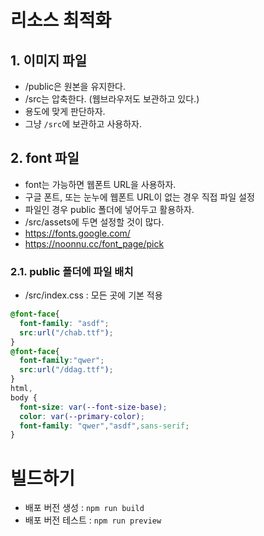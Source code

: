 # 리소스 최적화

## 1. 이미지 파일
- /public은 원본을 유지한다.
- /src는 압축한다. (웹브라우저도 보관하고 있다.)
- 용도에 맞게 판단하자.
- 그냥 `/src`에 보관하고 사용하자.

## 2. font 파일
- font는 가능하면 웹폰트 URL을 사용하자.
- 구글 폰트, 또는 눈누에 웹폰트 URL이 없는 경우 직접 파일 설정
- 파일인 경우 public 폴더에 넣어두고 활용하자.
- /src/assets에 두면 설정할 것이 많다.
- https://fonts.google.com/
- https://noonnu.cc/font_page/pick

### 2.1. public 폴더에 파일 배치
- /src/index.css : 모든 곳에 기본 적용

```css
@font-face{
  font-family: "asdf";
  src:url("/chab.ttf");
}
@font-face{
  font-family:"qwer";
  src:url("/ddag.ttf");
}
html,
body {
  font-size: var(--font-size-base);
  color: var(--primary-color);
  font-family: "qwer","asdf",sans-serif;
}
```

# 빌드하기
- 배포 버전 생성 : `npm run build`
- 배포 버전 테스트 : `npm run preview`